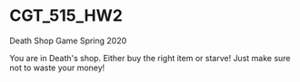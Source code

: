 # CGT_515_HW2
Death Shop Game Spring 2020

You are in Death's shop. Either buy the right item or starve! Just make sure not to waste your money!

